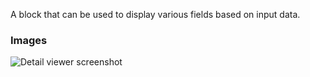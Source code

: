 A block that can be used to display various fields based on input data.

### Images

![Detail viewer screenshot](https://gitlab.com/appsemble/appsemble/-/raw/0.13.2/docs/images/detail-viewer.png)
